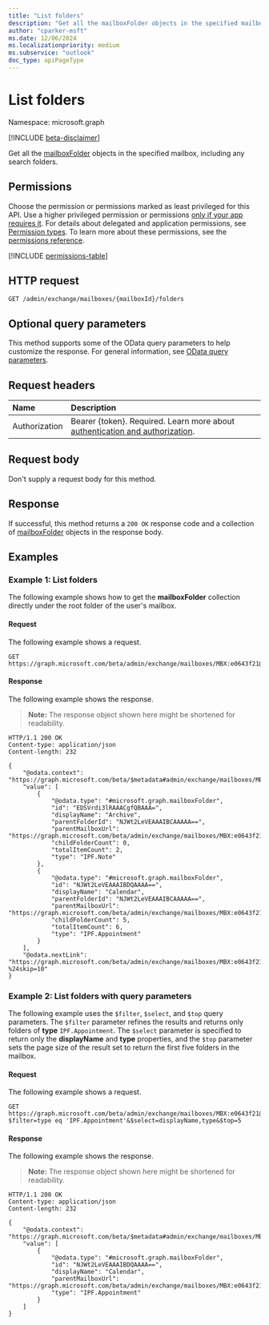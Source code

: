 ```yaml
---
title: "List folders"
description: "Get all the mailboxFolder objects in the specified mailbox, including any search folders."
author: "cparker-msft"
ms.date: 12/06/2024
ms.localizationpriority: medium
ms.subservice: "outlook"
doc_type: apiPageType
---
```


# List folders

Namespace: microsoft.graph

[!INCLUDE [beta-disclaimer](../../includes/beta-disclaimer.md)]

Get all the [mailboxFolder](../resources/mailboxfolder.md) objects in the specified mailbox, including any search folders.

## Permissions

Choose the permission or permissions marked as least privileged for this API. Use a higher privileged permission or permissions [only if your app requires it](/graph/permissions-overview#best-practices-for-using-microsoft-graph-permissions). For details about delegated and application permissions, see [Permission types](/graph/permissions-overview#permission-types). To learn more about these permissions, see the [permissions reference](/graph/permissions-reference).

<!-- { "blockType": "permissions", "name": "mailbox_list_folders" } -->
[!INCLUDE [permissions-table](../includes/permissions/mailbox-list-folders-permissions.md)]

## HTTP request

<!-- {
  "blockType": "ignored"
}
-->
``` http
GET /admin/exchange/mailboxes/{mailboxId}/folders
```

## Optional query parameters

This method supports some of the OData query parameters to help customize the response. For general information, see [OData query parameters](/graph/query-parameters).

## Request headers

|Name|Description|
|:---|:---|
|Authorization|Bearer {token}. Required. Learn more about [authentication and authorization](/graph/auth/auth-concepts).|

## Request body

Don't supply a request body for this method.

## Response

If successful, this method returns a `200 OK` response code and a collection of [mailboxFolder](../resources/mailboxfolder.md) objects in the response body.

## Examples

### Example 1: List folders

The following example shows how to get the **mailboxFolder** collection directly under the root folder of the user's mailbox.

#### Request

The following example shows a request.
<!-- {
  "blockType": "request",
  "name": "list_mailboxfolder",
  "sampleKeys": ["MBX:e0643f21@a7809c93"]
}
-->
``` http
GET https://graph.microsoft.com/beta/admin/exchange/mailboxes/MBX:e0643f21@a7809c93/folders
```

#### Response

The following example shows the response.
>**Note:** The response object shown here might be shortened for readability.
<!-- {
  "blockType": "response",
  "truncated": true,
  "@odata.type": "microsoft.graph.mailboxFolder"
}
-->
``` http
HTTP/1.1 200 OK
Content-type: application/json
Content-length: 232

{
    "@odata.context": "https://graph.microsoft.com/beta/$metadata#admin/exchange/mailboxes/MBX:e0643f21@a7809c93/folders",
    "value": [
        {
            "@odata.type": "#microsoft.graph.mailboxFolder",
            "id": "EDSVrdi3lRAAACgfQBAAA=",
            "displayName": "Archive",
            "parentFolderId": "NJWt2LeVEAAAIBCAAAAA==",
            "parentMailboxUrl": "https://graph.microsoft.com/beta/admin/exchange/mailboxes/MBX:e0643f21@a7809c93",
            "childFolderCount": 0,
            "totalItemCount": 2,
            "type": "IPF.Note"
        },
        {
            "@odata.type": "#microsoft.graph.mailboxFolder",
            "id": "NJWt2LeVEAAAIBDQAAAA==",
            "displayName": "Calendar",
            "parentFolderId": "NJWt2LeVEAAAIBCAAAAA==",
            "parentMailboxUrl": "https://graph.microsoft.com/beta/admin/exchange/mailboxes/MBX:e0643f21@a7809c93",
            "childFolderCount": 5,
            "totalItemCount": 6,
            "type": "IPF.Appointment"
        }
    ],
    "@odata.nextLink": "https://graph.microsoft.com/beta/admin/exchange/mailboxes/MBX:e0643f21@a7809c93/folders?%24skip=10"
}
```

### Example 2: List folders with query parameters

The following example uses the `$filter`, `$select`, and `$top` query parameters. The `$filter` parameter refines the results and returns only folders of **type** `IPF.Appointment`. The `$select` parameter is specified to return only the **displayName** and **type** properties, and the `$top` parameter sets the page size of the result set to return the first five folders in the mailbox.

#### Request

The following example shows a request.
<!-- {
  "blockType": "request",
  "name": "list_mailboxfolder_with_query_parameters",
  "sampleKeys": ["MBX:e0643f21@a7809c93"]
}
-->
``` http
GET https://graph.microsoft.com/beta/admin/exchange/mailboxes/MBX:e0643f21@a7809c93/folders?$filter=type eq 'IPF.Appointment'&$select=displayName,type&$top=5
```

#### Response

The following example shows the response.
>**Note:** The response object shown here might be shortened for readability.
<!-- {
  "blockType": "response",
  "truncated": true,
  "@odata.type": "microsoft.graph.mailboxFolder"
}
-->
``` http
HTTP/1.1 200 OK
Content-type: application/json
Content-length: 232

{
    "@odata.context": "https://graph.microsoft.com/beta/$metadata#admin/exchange/mailboxes/MBX:e0643f21@a7809c93/folders",
    "value": [
        {
            "@odata.type": "#microsoft.graph.mailboxFolder",
            "id": "NJWt2LeVEAAAIBDQAAAA==",
            "displayName": "Calendar",
            "parentMailboxUrl": "https://graph.microsoft.com/beta/admin/exchange/mailboxes/MBX:e0643f21@a7809c93",
            "type": "IPF.Appointment"
        }
    ]
}
```
